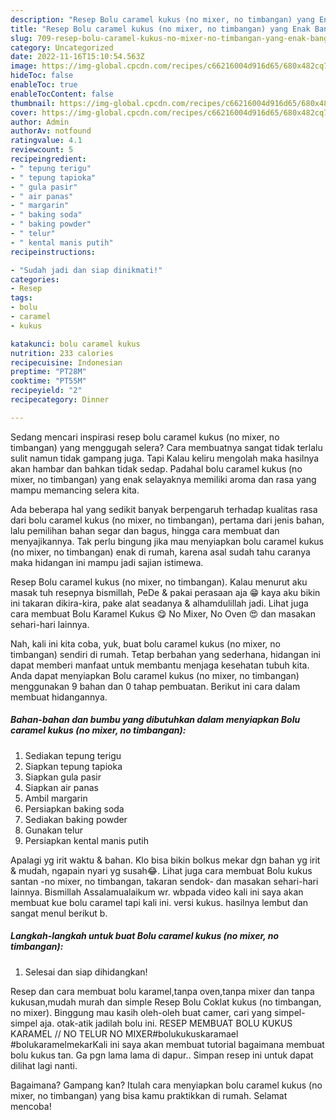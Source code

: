 ```yaml
---
description: "Resep Bolu caramel kukus (no mixer, no timbangan) yang Enak Banget"
title: "Resep Bolu caramel kukus (no mixer, no timbangan) yang Enak Banget"
slug: 709-resep-bolu-caramel-kukus-no-mixer-no-timbangan-yang-enak-banget
category: Uncategorized
date: 2022-11-16T15:10:54.563Z
image: https://img-global.cpcdn.com/recipes/c66216004d916d65/680x482cq70/bolu-caramel-kukus-no-mixer-no-timbangan-foto-resep-utama.jpg
hideToc: false
enableToc: true
enableTocContent: false
thumbnail: https://img-global.cpcdn.com/recipes/c66216004d916d65/680x482cq70/bolu-caramel-kukus-no-mixer-no-timbangan-foto-resep-utama.jpg
cover: https://img-global.cpcdn.com/recipes/c66216004d916d65/680x482cq70/bolu-caramel-kukus-no-mixer-no-timbangan-foto-resep-utama.jpg
author: Admin
authorAv: notfound
ratingvalue: 4.1
reviewcount: 5
recipeingredient:
- " tepung terigu"
- " tepung tapioka"
- " gula pasir"
- " air panas"
- " margarin"
- " baking soda"
- " baking powder"
- " telur"
- " kental manis putih"
recipeinstructions:

- "Sudah jadi dan siap dinikmati!"
categories:
- Resep
tags:
- bolu
- caramel
- kukus

katakunci: bolu caramel kukus 
nutrition: 233 calories
recipecuisine: Indonesian
preptime: "PT28M"
cooktime: "PT55M"
recipeyield: "2"
recipecategory: Dinner

---
```



Sedang mencari inspirasi resep bolu caramel kukus (no mixer, no timbangan) yang menggugah selera? Cara membuatnya sangat tidak terlalu sulit namun tidak gampang juga. Tapi Kalau keliru mengolah maka hasilnya akan hambar dan bahkan tidak sedap. Padahal bolu caramel kukus (no mixer, no timbangan) yang enak selayaknya memiliki aroma dan rasa yang mampu memancing selera kita.


Ada beberapa hal yang sedikit banyak berpengaruh terhadap kualitas rasa dari bolu caramel kukus (no mixer, no timbangan), pertama dari jenis bahan, lalu pemilihan bahan segar dan bagus, hingga cara membuat dan menyajikannya. Tak perlu bingung jika mau menyiapkan bolu caramel kukus (no mixer, no timbangan) enak di rumah, karena asal sudah tahu caranya maka hidangan ini mampu jadi sajian istimewa.

Resep Bolu caramel kukus (no mixer, no timbangan). Kalau menurut aku masak tuh resepnya bismillah, PeDe &amp; pakai perasaan aja 😁 kaya aku bikin ini takaran dikira-kira, pake alat seadanya &amp; alhamdulillah jadi. Lihat juga cara membuat Bolu Karamel Kukus 😋 No Mixer, No Oven 😍 dan masakan sehari-hari lainnya.


Nah, kali ini kita coba, yuk, buat bolu caramel kukus (no mixer, no timbangan) sendiri di rumah. Tetap berbahan yang sederhana, hidangan ini dapat memberi manfaat untuk membantu menjaga kesehatan tubuh kita. Anda dapat menyiapkan Bolu caramel kukus (no mixer, no timbangan) menggunakan 9 bahan dan 0 tahap pembuatan. Berikut ini cara dalam membuat hidangannya.

<!--inarticleads1-->

##### Bahan-bahan dan bumbu yang dibutuhkan dalam menyiapkan Bolu caramel kukus (no mixer, no timbangan):

1. Sediakan  tepung terigu
1. Siapkan  tepung tapioka
1. Siapkan  gula pasir
1. Siapkan  air panas
1. Ambil  margarin
1. Persiapkan  baking soda
1. Sediakan  baking powder
1. Gunakan  telur
1. Persiapkan  kental manis putih


Apalagi yg irit waktu &amp; bahan. Klo bisa bikin bolkus mekar dgn bahan yg irit &amp; mudah, ngapain nyari yg susah😂. Lihat juga cara membuat Bolu kukus santan -no mixer, no timbangan, takaran sendok- dan masakan sehari-hari lainnya. Bismillah Assalamualaikum wr. wbpada video kali ini saya akan membuat kue bolu caramel tapi kali ini. versi kukus. hasilnya lembut dan sangat menul berikut b. 

<!--inarticleads2-->

##### Langkah-langkah untuk buat Bolu caramel kukus (no mixer, no timbangan):


1. Selesai dan siap dihidangkan!

Resep dan cara membuat bolu karamel,tanpa oven,tanpa mixer dan tanpa kukusan,mudah murah dan simple Resep Bolu Coklat kukus (no timbangan, no mixer). Binggung mau kasih oleh-oleh buat camer, cari yang simpel-simpel aja. otak-atik jadilah bolu ini. RESEP MEMBUAT BOLU KUKUS KARAMEL // NO TELUR NO MIXER#bolukukuskaramael #bolukaramelmekarKali ini saya akan membuat tutorial bagaimana membuat bolu kukus tan. Ga pgn lama lama di dapur.. Simpan resep ini untuk dapat dilihat lagi nanti. 

Bagaimana? Gampang kan? Itulah cara menyiapkan bolu caramel kukus (no mixer, no timbangan) yang bisa kamu praktikkan di rumah. Selamat mencoba!
